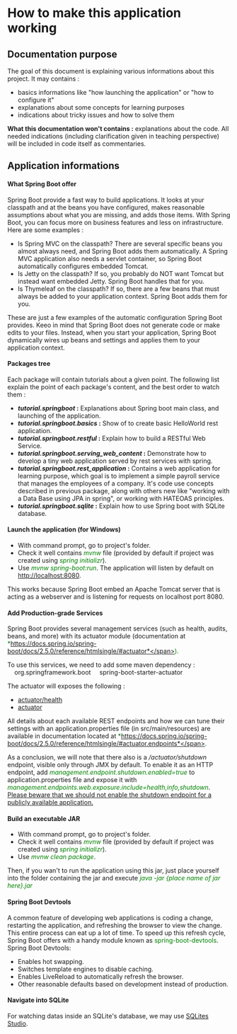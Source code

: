 # How to make this application working
## Documentation purpose
The goal of this document is explaining various informations about this project. It may contains : 
- basics informations like "how launching the application" or "how to configure it"
- explanations about some concepts for learning purposes
- indications about tricky issues and how to solve them

**What this documentation won't contains :** explanations about the code. All needed indications (including clarification given in teaching perspective) will be included in code itself as commentaries.

## Application informations
#### What Spring Boot offer
Spring Boot provide a fast way to build applications. It looks at your classpath and at the beans you have configured, makes reasonable assumptions about what you are missing, and adds those items. With Spring Boot, you can focus more on business features and less on infrastructure. Here are some examples :
- Is Spring MVC on the classpath? There are several specific beans you almost always need, and Spring Boot adds them automatically. A Spring MVC application also needs a servlet container, so Spring Boot automatically configures embedded Tomcat.
- Is Jetty on the classpath? If so, you probably do NOT want Tomcat but instead want embedded Jetty. Spring Boot handles that for you.
- Is Thymeleaf on the classpath? If so, there are a few beans that must always be added to your application context. Spring Boot adds them for you.

These are just a few examples of the automatic configuration Spring Boot provides. Keeo in mind that Spring Boot does not generate code or make edits to your files. Instead, when you start your application, Spring Boot dynamically wires up beans and settings and applies them to your application context. 

#### Packages tree
Each package will contain tutorials about a given point. The following list explain the point of each package's content, and the best order to watch them :
- <b>*tutorial.springboot* :</b> Explanations about Spring boot main class, and launching of the application.
- <b>*tutorial.springboot.basics* :</b> Show of to create basic HelloWorld rest application.
- <b>*tutorial.springboot.restful* :</b> Explain how to build a RESTful Web Service.
- <b>*tutorial.springboot.serving_web_content* :</b> Demonstrate how to develop a tiny web application served by rest services with spring.
- <b>*tutorial.springboot.rest_application* :</b> Contains a web application for learning purpose, which goal is to implement a simple payroll service that manages the employees of a company. It's code use concepts described in previous package, along with others new like "working with a Data Base using JPA in spring", or working with HATEOAS principles.
- <b>*tutorial.springboot.sqlite* :</b> Explain how to use Spring boot with SQLite database.

#### Launch the application (for Windows)
- With command prompt, go to project's folder.
- Check it well contains <span style="color: green;">*mvnw*</span> file (provided by default if project was created using <span style="color: green;">*spring initializr*</span>).
- Use <span style="color: green;">*mvnw spring-boot:run*</span>. The application will listen by default on <a href="http://localhost:8080">http://localhost:8080</a>.

This works because Spring Boot embed an Apache Tomcat server that is acting as a webserver and is listening for requests on localhost port 8080.

#### Add Production-grade Services
 Spring Boot provides several management services (such as health, audits, beans, and more) with its actuator module (documentation at <span style="color: green;">*https://docs.spring.io/spring-boot/docs/2.5.0/reference/htmlsingle/#actuator*</span>).
 
To use this services, we need to add some maven dependency :
<dependency>
&nbsp;&nbsp;&nbsp;&nbsp;<groupId>org.springframework.boot</groupId>
&nbsp;&nbsp;&nbsp;&nbsp;<artifactId>spring-boot-starter-actuator</artifactId>
</dependency>

The actuator will exposes the following :
- <a href="http://localhost:8080/actuator/health">actuator/health</a>
- <a href="http://localhost:8080/actuator">actuator</a>

All details about each available REST endpoints and how we can tune their settings with an application.properties file (in src/main/resources) are available in documentation located at <span style="color: green;">*https://docs.spring.io/spring-boot/docs/2.5.0/reference/htmlsingle/#actuator.endpoints*</span>.

As a conclusion, we will note that there also is a */actuator/shutdown* endpoint, visible only through JMX by default. To enable it as an HTTP endpoint, add <span style="color: green;">*management.endpoint.shutdown.enabled=true*</span> to application.properties file and expose it with <span style="color: green;">*management.endpoints.web.exposure.include=health,info,shutdown*</span>.
<br/><u>Please beware that we should not enable the shutdown endpoint for a publicly available application.</u>

#### Build an executable JAR
- With command prompt, go to project's folder.
- Check it well contains <span style="color: green;">*mvnw*</span> file (provided by default if project was created using <span style="color: green;">*spring initializr*</span>).
- Use <span style="color: green;">*mvnw clean package*</span>.

Then, if you wan't to run the application using this jar, just place yourself into the folder containing the jar and execute <span style="color: green;">*java -jar {place name of jar here}.jar*</span>

#### Spring Boot Devtools
A common feature of developing web applications is coding a change, restarting the application, and refreshing the browser to view the change. This entire process can eat up a lot of time. To speed up this refresh cycle, Spring Boot offers with a handy module known as <span style="color: green;">spring-boot-devtools</span>. Spring Boot Devtools:
- Enables hot swapping.
- Switches template engines to disable caching.
- Enables LiveReload to automatically refresh the browser.
- Other reasonable defaults based on development instead of production.

#### Navigate into SQLite
For watching datas inside an SQLite's database, we may use <a href="https://sqlitestudio.pl/">SQLites Studio</a>.
